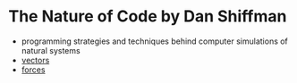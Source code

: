 # The Nature of Code by Dan Shiffman
- programming strategies and techniques behind computer simulations of natural systems
- [vectors](01_vectors/README.md)
- [forces](02_forces/README.md)